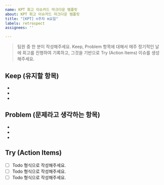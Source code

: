 ```yaml
---
name: KPT 회고 이슈카드 마크다운 템플릿
about: KPT 회고 이슈카드 마크다운 템플릿
title: "[KPT] n주차 m요일"
labels: retrospect
assignees: ''

---
```


> 팀원 중 한 분이 작성해주세요.
>  Keep, Problem 항목에 대해서 매주 정기적인 날에 회고를 진행하여 기록하고, 그것을 기반으로 Try (Action Items)  이슈를 생성해주세요.
 
## Keep (유지할 항목)
- 
- 
-
 
## Problem (문제라고 생각하는 항목)
- 
- 
- 

## Try (Action Items)
* [ ]  Todo 형식으로 작성해주세요.
* [ ]  Todo 형식으로 작성해주세요.
* [ ]  Todo 형식으로 작성해주세요.
